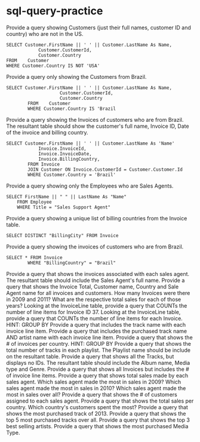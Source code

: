 # sql-query-practice

Provide a query showing Customers (just their full names, customer ID and country) who are not in the US.
```
SELECT Customer.FirstName || ' ' || Customer.LastName As Name,
            Customer.CustomerId, 
            Customer.Country
FROM    Customer
WHERE Customer.Country IS NOT 'USA'
```

Provide a query only showing the Customers from Brazil.
```
SELECT Customer.FirstName || ' ' || Customer.LastName As Name,
                    Customer.CustomerId, 
                    Customer.Country
        FROM    Customer
        WHERE Customer.Country IS 'Brazil
```

Provide a query showing the Invoices of customers who are from Brazil. The resultant table should show the customer's full name, Invoice ID, Date of the invoice and billing country.
```
SELECT Customer.FirstName || ' ' || Customer.LastName As 'Name'
            Invoice.InvoiceId,
            Invoice.InvoiceDate,
            Invoice.BillingCountry,
        FROM Invoice 
        JOIN Customer ON Invoice.CustomerId = Customer.Customer.Id
        WHERE Customer.Country = 'Brazil'
```

Provide a query showing only the Employees who are Sales Agents.
```
SELECT FirstName || " " || LastName As "Name"
	FROM Employee
	WHERE Title = "Sales Support Agent"
```

Provide a query showing a unique list of billing countries from the Invoice table.
```
SELECT DISTINCT "BillingCity" FROM Invoice
```

Provide a query showing the invoices of customers who are from Brazil.
```
SELECT * FROM Invoice 
        WHERE "BillingCountry" = "Brazil"
```







Provide a query that shows the invoices associated with each sales agent. The resultant table should include the Sales Agent's full name.
Provide a query that shows the Invoice Total, Customer name, Country and Sale Agent name for all invoices and customers.
How many Invoices were there in 2009 and 2011? What are the respective total sales for each of those years?
Looking at the InvoiceLine table, provide a query that COUNTs the number of line items for Invoice ID 37.
Looking at the InvoiceLine table, provide a query that COUNTs the number of line items for each Invoice. HINT: GROUP BY
Provide a query that includes the track name with each invoice line item.
Provide a query that includes the purchased track name AND artist name with each invoice line item.
Provide a query that shows the # of invoices per country. HINT: GROUP BY
Provide a query that shows the total number of tracks in each playlist. The Playlist name should be include on the resultant table.
Provide a query that shows all the Tracks, but displays no IDs. The resultant table should include the Album name, Media type and Genre.
Provide a query that shows all Invoices but includes the # of invoice line items.
Provide a query that shows total sales made by each sales agent.
Which sales agent made the most in sales in 2009?
Which sales agent made the most in sales in 2010?
Which sales agent made the most in sales over all?
Provide a query that shows the # of customers assigned to each sales agent.
Provide a query that shows the total sales per country. Which country's customers spent the most?
Provide a query that shows the most purchased track of 2013.
Provide a query that shows the top 5 most purchased tracks over all.
Provide a query that shows the top 3 best selling artists.
Provide a query that shows the most purchased Media Type.